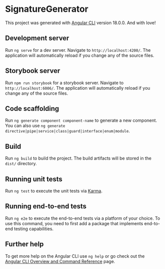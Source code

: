 # SignatureGenerator

This project was generated with [Angular CLI](https://github.com/angular/angular-cli) version 18.0.0.
And with love!

## Development server

Run `ng serve` for a dev server. Navigate to `http://localhost:4200/`. The application will automatically reload if you change any of the source files.

## Storybook server

Run `npm run storybook` for a storybook server. Navigate to `http://localhost:6006/`. The application will automatically reload if you change any of the source files.

## Code scaffolding

Run `ng generate component component-name` to generate a new component. You can also use `ng generate directive|pipe|service|class|guard|interface|enum|module`.

## Build

Run `ng build` to build the project. The build artifacts will be stored in the `dist/` directory.

## Running unit tests

Run `ng test` to execute the unit tests via [Karma](https://karma-runner.github.io).

## Running end-to-end tests

Run `ng e2e` to execute the end-to-end tests via a platform of your choice. To use this command, you need to first add a package that implements end-to-end testing capabilities.

## Further help

To get more help on the Angular CLI use `ng help` or go check out the [Angular CLI Overview and Command Reference](https://angular.io/cli) page.
